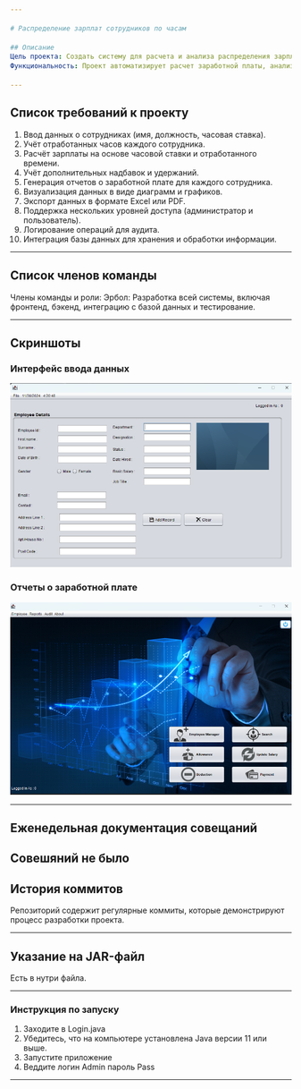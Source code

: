 ```yaml
---

# Распределение зарплат сотрудников по часам  

## Описание  
Цель проекта: Создать систему для расчета и анализа распределения зарплат сотрудников на основе отработанных часов.  
Функциональность: Проект автоматизирует расчет заработной платы, анализирует эффективность сотрудников и предоставляет визуализацию данных для принятия управленческих решений.  

---
```


## Список требований к проекту  
1. Ввод данных о сотрудниках (имя, должность, часовая ставка).  
2. Учёт отработанных часов каждого сотрудника.  
3. Расчёт зарплаты на основе часовой ставки и отработанного времени.  
4. Учёт дополнительных надбавок и удержаний.  
5. Генерация отчетов о заработной плате для каждого сотрудника.  
6. Визуализация данных в виде диаграмм и графиков.  
7. Экспорт данных в формате Excel или PDF.  
8. Поддержка нескольких уровней доступа (администратор и пользователь).  
9. Логирование операций для аудита.  
10. Интеграция базы данных для хранения и обработки информации.  

---

## Список членов команды  
Члены команды и роли:
Эрбол: Разработка всей системы, включая фронтенд, бэкенд, интеграцию с базой данных и тестирование.

---

## Скриншоты  
### Интерфейс ввода данных  
![Скриншот 1](https://github.com/merk1024/Progect/blob/main/Screnhote/%D0%A1%D0%BD%D0%B8%D0%BC%D0%BE%D0%BA%20%D1%8D%D0%BA%D1%80%D0%B0%D0%BD%D0%B0%202024-11-30%20172101.png?raw=true)  

### Отчеты о заработной плате  
![Скриншот 2](https://github.com/merk1024/Progect/blob/main/Screnhote/%D0%A1%D0%BD%D0%B8%D0%BC%D0%BE%D0%BA%20%D1%8D%D0%BA%D1%80%D0%B0%D0%BD%D0%B0%202024-11-30%20172154.png?raw=true)  

---

## Еженедельная документация совещаний  
Совешяний не было
---

## История коммитов  
Репозиторий содержит регулярные коммиты, которые демонстрируют процесс разработки проекта.  

---

## Указание на JAR-файл  
Есть в нутри файла.  

---

### Инструкция по запуску  
1. Заходите в Login.java 
2. Убедитесь, что на компьютере установлена Java версии 11 или выше.  
3. Запустите приложение 
4. Веддите логин Admin пароль Pass
 
---

